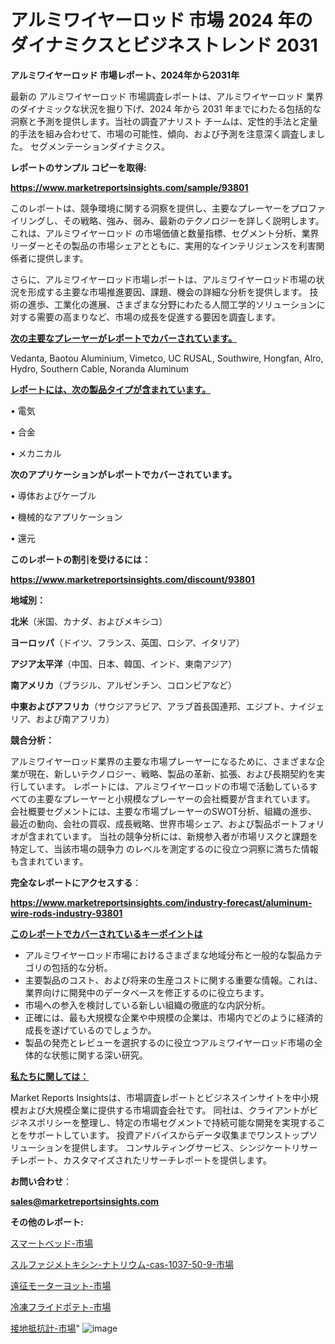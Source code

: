 # アルミワイヤーロッド 市場 2024 年のダイナミクスとビジネストレンド 2031

<strong>アルミワイヤーロッド 市場レポート、2024年から2031年</strong>

最新の アルミワイヤーロッド 市場調査レポートは、アルミワイヤーロッド 業界のダイナミックな状況を掘り下げ、2024 年から 2031 年までにわたる包括的な洞察と予測を提供します。当社の調査アナリスト チームは、定性的手法と定量的手法を組み合わせて、市場の可能性、傾向、および予測を注意深く調査しました。 セグメンテーションダイナミクス。



<strong>レポートのサンプル コピーを取得:</strong> <a href=https://www.marketreportsinsights.com/sample/93801>

<strong><u>https://www.marketreportsinsights.com/sample/93801</u></strong></a>

このレポートは、競争環境に関する洞察を提供し、主要なプレーヤーをプロファイリングし、その戦略、強み、弱み、最新のテクノロジーを詳しく説明します。 これは、アルミワイヤーロッド の市場価値と数量指標、セグメント分析、業界リーダーとその製品の市場シェアとともに、実用的なインテリジェンスを利害関係者に提供します。

さらに、アルミワイヤーロッド市場レポートは、アルミワイヤーロッド市場の状況を形成する主要な市場推進要因、課題、機会の詳細な分析を提供します。 技術の進歩、工業化の進展、さまざまな分野にわたる人間工学的ソリューションに対する需要の高まりなど、市場の成長を促進する要因を調査します。



<strong><u>次の主要なプレーヤーがレポートでカバーされています。</u></strong>

Vedanta, Baotou Aluminium, Vimetco, UC RUSAL, Southwire, Hongfan, Alro, Hydro, Southern Cable, Noranda Aluminum



<strong><u><b>レポートには、次の製品タイプが含まれています。</b></u></strong>

• 電気

• 合金

• メカニカル



<strong><b>次のアプリケーションがレポートでカバーされています。</b></strong>

• 導体およびケーブル

• 機械的なアプリケーション

• 還元



<strong><b>このレポートの割引を受けるには：</b></strong><a href=https://www.marketreportsinsights.com/discount/93801>

<strong><u>https://www.marketreportsinsights.com/discount/93801</u></strong></a>



<strong>地域別：</strong>



<strong>北米</strong>（米国、カナダ、およびメキシコ）



<strong>ヨーロッパ</strong>（ドイツ、フランス、英国、ロシア、イタリア）



<strong>アジア太平洋</strong>（中国、日本、韓国、インド、東南アジア）



<strong>南アメリカ</strong>（ブラジル、アルゼンチン、コロンビアなど）



<strong>中東およびアフリカ</strong>（サウジアラビア、アラブ首長国連邦、エジプト、ナイジェリア、および南アフリカ）



<strong>競合分析：</strong>

アルミワイヤーロッド業界の主要な市場プレーヤーになるために、さまざまな企業が現在、新しいテクノロジー、戦略、製品の革新、拡張、および長期契約を実行しています。 レポートには、アルミワイヤーロッドの市場で活動しているすべての主要なプレーヤーと小規模なプレーヤーの会社概要が含まれています。 会社概要セグメントには、主要な市場プレーヤーのSWOT分析、組織の進歩、最近の動向、会社の買収、成長戦略、世界市場シェア、および製品ポートフォリオが含まれています。 当社の競争分析には、新規参入者が市場リスクと課題を特定して、当該市場の競争力 のレベルを測定するのに役立つ洞察に満ちた情報も含まれています。



<strong>完全なレポートにアクセスする</strong>：

<a href=https://www.marketreportsinsights.com/industry-forecast/aluminum-wire-rods-industry-93801>

<strong><u>https://www.marketreportsinsights.com/industry-forecast/aluminum-wire-rods-industry-93801</u></strong></a>



<strong><u><b>このレポートでカバーされているキーポイントは</b></u></strong>
<ul>
  <li>アルミワイヤーロッド市場におけるさまざまな地域分布と一般的な製品カテゴリの包括的な分析。</li>
  <li>主要製品のコスト、および将来の生産コストに関する重要な情報。これは、業界向けに開発中のデータベースを修正するのに役立ちます。</li>
  <li>市場への参入を検討している新しい組織の徹底的な内訳分析。</li>
  <li>正確には、最も大規模な企業や中規模の企業は、市場内でどのように経済的成長を遂げているのでしょうか。</li>
  <li>製品の発売とレビューを選択するのに役立つアルミワイヤーロッド市場の全体的な状態に関する深い研究。</li>
</ul>


<strong><u><b>私たちに関しては：</b></u></strong>

Market Reports Insightsは、市場調査レポートとビジネスインサイトを中小規模および大規模企業に提供する市場調査会社です。 同社は、クライアントがビジネスポリシーを整理し、特定の市場セグメントで持続可能な開発を実現することをサポートしています。 投資アドバイスからデータ収集までワンストップソリューションを提供します。 コンサルティングサービス、シンジケートリサーチレポート、カスタマイズされたリサーチレポートを提供します。



<strong><b>お問い合わせ</b></strong>：

<a href=mailto:sales@marketreportsinsights.com>

<strong><u>sales@marketreportsinsights.com</u></strong></a>



<strong>その他のレポート:</strong>

<a href=https://www.linkedin.com/pulse/スマートベッド-市場-2023-収益と成長ドライバー-2030-analytics-achievers-24-analysis-6bqqf/>スマートベッド-市場</a>

<a href=https://www.linkedin.com/pulse/スルファジメトキシン-ナトリウム-cas-1037-50-9-市場-2023-8cmgf/>スルファジメトキシン-ナトリウム-cas-1037-50-9-市場</a>

<a href=https://www.linkedin.com/pulse/遠征モーターヨット-市場-2023-収益と成長ドライバー-2030-oulof/>遠征モーターヨット-市場</a>

<a href=https://www.linkedin.com/pulse/冷凍フライドポテト-市場-2023-収益と成長ドライバー-2030-pr-news-hub-z5azf/>冷凍フライドポテト-市場</a>

<a href=https://www.linkedin.com/pulse/接地抵抗計-市場-2023-総利益と主要ベンダー-2030-data-dive-discoveries-24-analysis-hy9ff/>接地抵抗計-市場</a>"
![image](https://github.com/gayatriri2/Market-Trends/assets/166717496/9ce4c090-5317-48d3-8c63-5a5728c3c21c)

